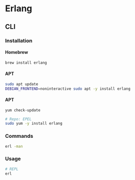 # Erlang

## CLI

### Installation

#### Homebrew

```sh
brew install erlang
```

#### APT

```sh
sudo apt update
DEBIAN_FRONTEND=noninteractive sudo apt -y install erlang
```

#### APT

```sh
yum check-update

# Repo: EPEL
sudo yum -y install erlang
```

### Commands

```sh
erl -man
```

### Usage

```sh
# REPL
erl
```
